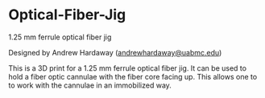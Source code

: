 # Optical-Fiber-Jig
1.25 mm ferrule optical fiber jig

Designed by Andrew Hardaway (andrewhardaway@uabmc.edu)

This is a 3D print for a 1.25 mm ferrule optical fiber jig. It can be used to hold a fiber optic cannulae with the fiber core facing up. This allows one to to work with the cannulae in an immobilized way.
